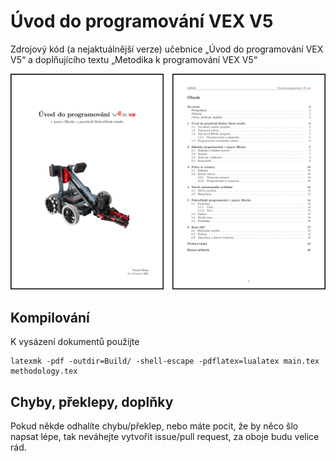 # Úvod do programování VEX V5
Zdrojový kód (a nejaktuálnější verze) učebnice „Úvod do programování VEX V5“ a doplňujícího textu „Metodika k programování VEX V5“

![Obrázek úvodní stránky a obsahu.](Images/title-page.png)

## Kompilování
K vysázení dokumentů použijte
```
latexmk -pdf -outdir=Build/ -shell-escape -pdflatex=lualatex main.tex methodology.tex
```

## Chyby, překlepy, doplňky
Pokud někde odhalíte chybu/překlep, nebo máte pocit, že by něco šlo napsat lépe, tak neváhejte vytvořit issue/pull request, za oboje budu velice rád.
